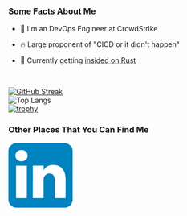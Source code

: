 ### **Some Facts About Me**

- 🧱 I'm an DevOps Engineer at CrowdStrike

- 🔥 Large proponent of "CICD or it didn't happen"

- 🤫 Currently getting <a href="https://www.urbandictionary.com/define.php?term=insided" target="_blank">insided on Rust</a>

<br>

[![GitHub Streak](https://streak-stats.demolab.com?user=jamesalbert&theme=tokyonight&border_radius=5&date_format=M%20j%5B%2C%20Y%5D)](https://git.io/streak-stats)  
![Top Langs](https://github-readme-stats.vercel.app/api/top-langs/?username=jamesalbert&hide=Makefile&langs_count=6&layout=compact&theme=tokyonight)  
[![trophy](https://github-profile-trophy.vercel.app/?username=jamesalbert&theme=discord&no-bg=true&no-frame=true)](https://github.com/ryo-ma/github-profile-trophy)
<br>

### **Other Places That You Can Find Me**
[![linkedin.com](linkedin.png)](https://www.linkedin.com/in/james-albert)
